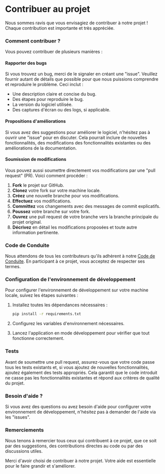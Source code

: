 # Contribuer au projet

Nous sommes ravis que vous envisagiez de contribuer à notre projet ! Chaque contribution est importante et très appréciée.

### Comment contribuer ?

Vous pouvez contribuer de plusieurs manières :

#### Rapporter des bugs

Si vous trouvez un bug, merci de le signaler en créant une "issue". Veuillez fournir autant de détails que possible pour que nous puissions comprendre et reproduire le problème. Ceci inclut :

* Une description claire et concise du bug.
* Des étapes pour reproduire le bug.
* La version du logiciel utilisée.
* Des captures d'écran ou des logs, si applicable.

#### Propositions d'améliorations

Si vous avez des suggestions pour améliorer le logiciel, n'hésitez pas à ouvrir une "issue" pour en discuter. Cela pourrait inclure de nouvelles fonctionnalités, des modifications des fonctionnalités existantes ou des améliorations de la documentation.

#### Soumission de modifications

Vous pouvez aussi soumettre directement vos modifications par une "pull request" (PR). Voici comment procéder :

1. **Fork** le projet sur GitHub.
2. **Clonez** votre fork sur votre machine locale.
3. **Créez** une nouvelle branche pour vos modifications.
4. **Effectuez** vos modifications.
5. **Committez** vos changements avec des messages de commit explicatifs.
6. **Poussez** votre branche sur votre fork.
7. **Ouvrez** une pull request de votre branche vers la branche principale du projet original.
8. **Décrivez** en détail les modifications proposées et toute autre information pertinente.

### Code de Conduite

Nous attendons de tous les contributeurs qu'ils adhèrent à notre [Code de Conduite](./CODE_OF_CONDUCT.md). En participant à ce projet, vous acceptez de respecter ses termes.

### Configuration de l'environnement de développement

Pour configurer l'environnement de développement sur votre machine locale, suivez les étapes suivantes :

1. Installez toutes les dépendances nécessaires :

    ```bash
    pip install -r requirements.txt
    ```

2. Configurez les variables d'environnement nécessaires.
3. Lancez l'application en mode développement pour vérifier que tout fonctionne correctement.

### Tests

Avant de soumettre une pull request, assurez-vous que votre code passe tous les tests existants et, si vous ajoutez de nouvelles fonctionnalités, ajoutez également des tests appropriés. Cela garantit que le code introduit ne casse pas les fonctionnalités existantes et répond aux critères de qualité du projet.

### Besoin d'aide ?

Si vous avez des questions ou avez besoin d'aide pour configurer votre environnement de développement, n'hésitez pas à demander de l'aide via les "issues".

### Remerciements

Nous tenons à remercier tous ceux qui contribuent à ce projet, que ce soit par des suggestions, des contributions directes au code ou par des discussions utiles.

Merci d'avoir choisi de contribuer à notre projet. Votre aide est essentielle pour le faire grandir et s'améliorer.
